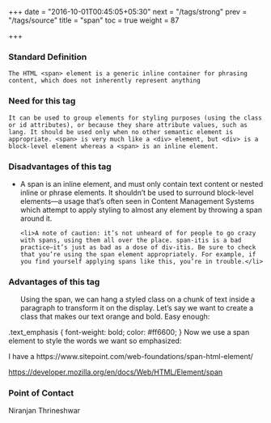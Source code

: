 +++
date = "2016-10-01T00:45:05+05:30"
next = "/tags/strong"
prev = "/tags/source"
title = "span"
toc = true
weight = 87

+++

<h3>Standard Definition</h3>

    The HTML <span> element is a generic inline container for phrasing content, which does not inherently represent anything

<h3>Need for this tag</h3>

    It can be used to group elements for styling purposes (using the class or id attributes), or because they share attribute values, such as lang. It should be used only when no other semantic element is appropriate. <span> is very much like a <div> element, but <div> is a block-level element whereas a <span> is an inline element.

<h3>Disadvantages of this tag</h3>

  <ul>
    <li>A span is an inline element, and must only contain text content or nested inline or phrase elements. It shouldn’t be used to surround block-level elements—a usage that’s often seen in Content Management Systems which attempt to apply styling to almost any element by throwing a span around it.</li>

    <li>A note of caution: it’s not unheard of for people to go crazy with spans, using them all over the place. span-itis is a bad practice—it’s just as bad as a dose of div-itis. Be sure to check that you’re using the span element appropriately. For example, if you find yourself applying spans like this, you’re in trouble.</li>
  </ul>

<h3>Advantages of this tag</h3>
  <ul>
  Using the span, we can hang a styled class on a chunk of text inside a paragraph to transform it on the display. Let’s say we want to create a class that makes our text orange and bold. Easy enough:
  </ul>
          .text_emphasis {
            font-weight: bold;
            color: #ff6600;
            }
  Now we use a span element to style the words we want so emphasized:

  <p>I have a <span class="text_emphasis>really terrible</span> headache right now.

<h3>Working Example</h3>

        <p><span>Some text</span></p>

<h3>References</h3>

  https://www.sitepoint.com/web-foundations/span-html-element/

  https://developer.mozilla.org/en/docs/Web/HTML/Element/span

<h3>Point of Contact</h3>
Niranjan Thrineshwar
